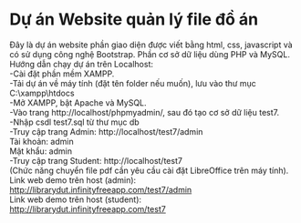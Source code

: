 # Dự án Website quản lý file đồ án
Đây là dự án website phần giao diện được viết bằng html, css, javascript và có sử dụng công nghệ Bootstrap. Phần cơ sở dữ liệu dùng PHP và MySQL.
Hướng dẫn chạy dự án trên Localhost:  
-Cài đặt phần mềm XAMPP.  
-Tải dự án về máy tính (đặt tên folder nếu muốn), lưu vào thư mục C:\xampp\htdocs  
-Mở XAMPP, bật Apache và MySQL.  
-Vào trang http://localhost/phpmyadmin/, sau đó tạo cơ sở dữ liệu test7.  
-Nhập csdl test7.sql từ thư mục db  
-Truy cập trang Admin: http://localhost/test7/admin  
Tài khoản: admin  
Mật khẩu: admin  
-Truy cập trang Student: http://localhost/test7  
(Chức năng chuyển file pdf cần yêu cầu cài đặt LibreOffice trên máy tính).   
Link web demo trên host (admin): http://librarydut.infinityfreeapp.com/test7/admin  
Link web demo trên host (student): http://librarydut.infinityfreeapp.com/test7
